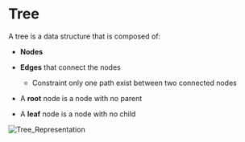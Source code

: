 # Tree
A tree is a data structure that is composed of: 

- **Nodes**
- **Edges** that connect the nodes
    - Constraint only one path exist between two connected nodes

- A **root** node is a node with no parent
- A **leaf** node is a node with no child

![Tree_Representation](https://cdn.programiz.com/sites/tutorial2program/files/tree_0.png)

